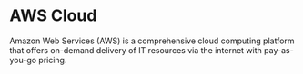 # AWS Cloud
Amazon Web Services (AWS) is a comprehensive cloud computing platform that offers on-demand delivery of IT resources via the internet with pay-as-you-go pricing.
<br>
